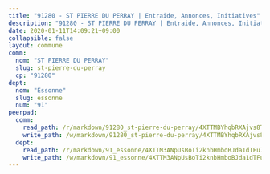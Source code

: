 ```yaml
---
title: "91280 - ST PIERRE DU PERRAY | Entraide, Annonces, Initiatives"
description: "91280 - ST PIERRE DU PERRAY | Entraide, Annonces, Initiatives"
date: 2020-01-11T14:09:21+09:00
collapsible: false
layout: commune
comm:
  nom: "ST PIERRE DU PERRAY"
  slug: st-pierre-du-perray
  cp: "91280"
dept:
  nom: "Essonne"
  slug: essonne
  num: "91"
peerpad:
  comm:
    read_path: /r/markdown/91280_st-pierre-du-perray/4XTTMBYhqbRXAjvs8TD8sYTKLybG5EtGE6ZBsQtGVXKBGCfdX
    write_path: /w/markdown/91280_st-pierre-du-perray/4XTTMBYhqbRXAjvs8TD8sYTKLybG5EtGE6ZBsQtGVXKBGCfdX-K3TgUAp1cC8oHKShVoUXW6KjpxXC95SMatHpyq2LxvvZRDdaAgeEniF9WG8PuqHsd7afmG2uzDXCyQvRU2WbpwZ7kTDzExZLs59ER3ELvDusbP155pvZTShsP681oa9LY26Ej3sj
  dept:
    read_path: /r/markdown/91_essonne/4XTTM3ANpUsBoTi2knbHmboBJda1dTFu7ky8ZK9dB2RyMMfWF
    write_path: /w/markdown/91_essonne/4XTTM3ANpUsBoTi2knbHmboBJda1dTFu7ky8ZK9dB2RyMMfWF-K3TgUyWqeJSocSvH4aaj1ao8GVHVL7XNdUYQ4QUUeH9BAdnr24zoBJ2C3FCPvjfnNG6dyrzadtyfizxGKpMjZFU9wDjSpA4g6VtDcxL8iEmbLsyV9TFoF7XzgcRopbNZHgpYvcW3
---
```


